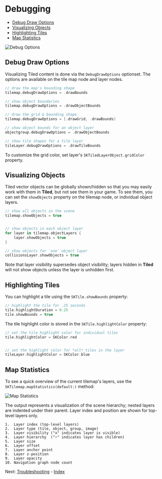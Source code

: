# Debugging

- [Debug Draw Options](#debug-draw-options)
- [Visualizing Objects](#visualizing-objects)
- [Highlighting Tiles](#highlighting-tiles)
- [Map Statistics](#map-statistics)


![Debug Options](images/debugDrawOptions.gif)

## Debug Draw Options

Visualizing Tiled content is done via the `DebugDrawOptions` optionset. The options are available on the tile map node and layer nodes.

```swift
// draw the map's bounding shape
tilemap.debugDrawOptions = .drawBounds

// show object boundaries
tilemap.debugDrawOptions = .drawObjectBounds

// draw the grid & bounding shape
tilemap.debugDrawOptions = [.drawGrid, .drawBounds]

// show object bounds for an object layer
objectgroup.debugDrawOptions = .drawObjectBounds

// show tile shapes for a tile layer
tileLayer.debugDrawOptions = .drawTileBounds
```

To customize the grid color, set layer's `SKTiledLayerObject.gridColor` property.


## Visualizing Objects

Tiled vector objects can be globally shown/hidden so that you may easily work with them in **Tiled**, but not see them in your game. To see them, you can set the `showObjects` property on the tilemap node, or individual object layers.


```swift
// show all objects in the scene
tilemap.showObjects = true


// show objects in each object layer
for layer in tilemap.objectLayers {
    layer.showObjects = true
}

// show objects for `one` object layer
collisionsLayer.showObjects = true

```

Note that layer visibility supersedes object visibility; layers hidden in **Tiled** will not show objects unless the layer is unhidden first.



## Highlighting Tiles

You can highlight a tile using the `SKTile.showBounds` property:

```swift
// highlight the tile for .25 seconds
tile.highlightDuration = 0.25
tile.showBounds = true
```

The tile highlight color is stored in the `SKTile.highlightColor` property:

```swift
// set the tile highlight color for individual tiles
tile.highlightColor = SKColor.red


// set the highlight color for *all* tiles in the layer
tileLayer.highlightColor = SKColor.blue
```

## Map Statistics

To see a quick overview of the current tilemap's layers, use the `SKTilemap.mapStatistics(default:)` method:

![Map Statistics](images/mapStatistics.png)

The output represents a visualization of the scene hierarchy; nested layers are indented under their parent. Layer index and position are shown for top-level layers only.

    1.  Layer index (top-level layers)
    2.  Layer type (tile, object, group, image)
    3.  Layer visibility ("x" indicates layer is visible)
    4.  Layer hierarchy  ("▿" indicates layer has children)
    5.  Layer size
    6.  Layer offset
    7.  Layer anchor point
    8.  Layer z-position
    9.  Layer opacity
    10. Navigation graph node count


Next: [Troubleshooting](troubleshooting.html) - [Index](Documentation.html)
